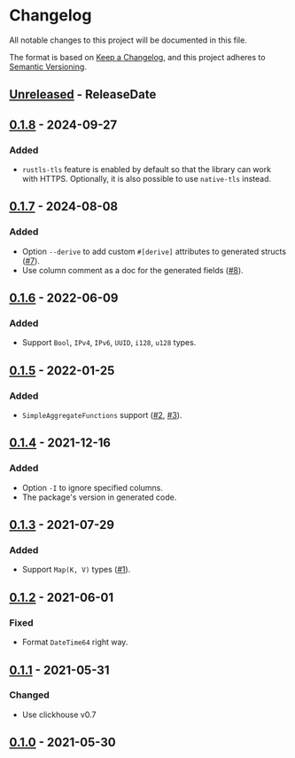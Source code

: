 # Changelog
All notable changes to this project will be documented in this file.

The format is based on [Keep a Changelog](https://keepachangelog.com/en/1.0.0/),
and this project adheres to [Semantic Versioning](https://semver.org/spec/v2.0.0.html).

<!-- next-header -->

## [Unreleased] - ReleaseDate

## [0.1.8] - 2024-09-27
### Added
- `rustls-tls` feature is enabled by default so that the library can work with HTTPS. Optionally, it is also possible to use `native-tls` instead.

## [0.1.7] - 2024-08-08
### Added
- Option `--derive` to add custom `#[derive]` attributes to generated structs ([#7]).
- Use column comment as a doc for the generated fields ([#8]).

[#8]: https://github.com/ClickHouse/ch2rs/pull/8
[#7]: https://github.com/ClickHouse/ch2rs/pull/7

## [0.1.6] - 2022-06-09
### Added
- Support `Bool`, `IPv4`, `IPv6`, `UUID`, `i128`, `u128` types.

## [0.1.5] - 2022-01-25
### Added
- `SimpleAggregateFunctions` support ([#2], [#3]).

[#3]: https://github.com/ClickHouse/ch2rs/pull/3
[#2]: https://github.com/ClickHouse/ch2rs/pull/2

## [0.1.4] - 2021-12-16
### Added
- Option `-I` to ignore specified columns.
- The package's version in generated code.

## [0.1.3] - 2021-07-29
### Added
- Support `Map(K, V)` types ([#1]).

[#1]: https://github.com/ClickHouse/ch2rs/pull/1

## [0.1.2] - 2021-06-01
### Fixed
- Format `DateTime64` right way.

## [0.1.1] - 2021-05-31
### Changed
- Use clickhouse v0.7

## [0.1.0] - 2021-05-30

<!-- next-url -->
[Unreleased]: https://github.com/ClickHouse/ch2rs/compare/v0.1.8...HEAD
[0.1.8]: https://github.com/ClickHouse/ch2rs/compare/v0.1.7...v0.1.8
[0.1.7]: https://github.com/ClickHouse/ch2rs/compare/v0.1.6...v0.1.7
[0.1.6]: https://github.com/ClickHouse/ch2rs/compare/v0.1.5...v0.1.6
[0.1.5]: https://github.com/ClickHouse/ch2rs/compare/v0.1.4...v0.1.5
[0.1.4]: https://github.com/ClickHouse/ch2rs/compare/v0.1.3...v0.1.4
[0.1.3]: https://github.com/ClickHouse/ch2rs/compare/v0.1.2...v0.1.3
[0.1.2]: https://github.com/ClickHouse/ch2rs/compare/v0.1.1...v0.1.2
[0.1.1]: https://github.com/ClickHouse/ch2rs/compare/v0.1.0...v0.1.1
[0.1.0]: https://github.com/ClickHouse/ch2rs/releases/tag/v0.1.0
